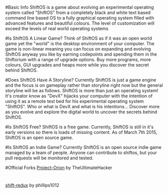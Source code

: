 #Basic Info
ShiftOS is a game about evolving an experimental operating system called "ShiftOS" from a completely black and white text based command line based OS to a fully graphical operating system filled with advanced features and beautiful colours. The level of customization will exceed the levels of real world operating systems

#Is ShiftOS A Linear Game?
Think of ShiftOS as if it was an open world game yet the "world" is the desktop environment of your computer. The game is non-linear meaning you can focus on expanding and evolving ShiftOS anyway you like by earning codepoints and spending them in the Shiftorium with a range of upgrade options. Buy more programs, more colours, GUI upgrades and heaps more while you discover the secret behind ShiftOS.

#Does ShiftOS Have A Storyline?
Currently ShiftOS is just a game engine and the focus is on gameplay rather than storyline right now but the general storyline will be as follows. ShiftOS is more than just an operating system! It's creator know as "DevX" hijacks your computer with the intention of using it as a remote test bed for his experimental operating system "ShiftOS". Who or what is DevX and what is his intentions... Discover more as you evolve and explore the digital world to uncover the secrets behind ShiftOS.

#Is ShiftOS Free?
ShiftOS is a free game. Currently, ShiftOS is still in it's early versions so there is loads of missing content. As of March 7th 2015, ShiftOS is an open source game.

#Is ShiftOS an Indie Game?
Currently ShiftOS is an open source indie game managed by a team of people. Anyone can contribute to shiftos, but your pull requests will be monitored and tested.

#Official Forks
[Project-Orion](https://github.com/ShiftOS/Project-Orion) by TheUltimateHacker
#
[shift-redux](https://github.com/ShiftOS/shift-redux) by phillips1012
